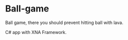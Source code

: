 # Ball-game

Ball game, there you should prevent hitting ball with lava.

C# app with XNA Framework.
